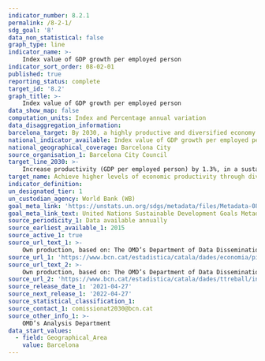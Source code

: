 ```yaml
---
indicator_number: 8.2.1
permalink: /8-2-1/
sdg_goal: '8'
data_non_statistical: false
graph_type: line
indicator_name: >-
    Index value of GDP growth per employed person
indicator_sort_order: 08-02-01
published: true
reporting_status: complete
target_id: '8.2'
graph_title: >-
    Index value of GDP growth per employed person
data_show_map: false
computation_units: Index and Percentage annual variation
data_disaggregation_information: 
barcelona_target: By 2030, a highly productive and diversified economy 
national_indicator_available: Index value of GDP growth per employed person
national_geographical_coverage: Barcelona City
source_organisation_1: Barcelona City Council
target_line_2030: >-
    Increase productivity (GDP per employed person) by 1.3%, in a sustained manner until 2030. Index value 2030: 123
target_name: Achieve higher levels of economic productivity through diversification, technological upgrading and innovation, including a focus on high value-added and labour-intensive sectors
indicator_definition:
un_designated_tier: 1
un_custodian_agency: World Bank (WB)
goal_meta_link: 'https://unstats.un.org/sdgs/metadata/files/Metadata-08-02-01.pdf'
goal_meta_link_text: United Nations Sustainable Development Goals Metadata (pdf 894kB)
source_periodicity_1: Data available annually
source_earliest_available_1: 2015
source_active_1: true
source_url_text_1: >-
    Own production, based on: The OMD’s Department of Data Dissemination on the evolution of the GDP and the quarterly average for the employed population every year
source_url_1: 'https://www.bcn.cat/estadistica/catala/dades/economia/pib/index.htm'
source_url_text_2: >-
    Own production, based on: The OMD’s Department of Data Dissemination on the evolution of the GDP and the quarterly average for the employed population every year
source_url_2: 'https://www.bcn.cat/estadistica/catala/dades/ttreball/index.htm)'
source_release_date_1: '2021-04-27'
source_next_release_1: '2022-04-27'
source_statistical_classification_1: 
source_contact_1: comissionat2030@bcn.cat
source_other_info_1: >-
    OMD’s Analysis Department
data_start_values:
  - field: Geographical_Area
    value: Barcelona
---
```

